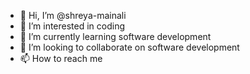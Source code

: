 - 👋 Hi, I’m @shreya-mainali
- 👀 I’m interested in coding
- 🌱 I’m currently learning software development
- 💞️ I’m looking to collaborate on software development
- 📫 How to reach me

<!---
shreya-mainali/shreya-mainali is a ✨ special ✨ repository because its `README.md` (this file) appears on your GitHub profile.
You can click the Preview link to take a look at your changes.
--->
